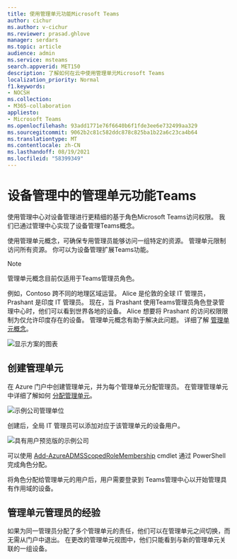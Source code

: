 ```yaml
---
title: 使用管理单元功能Microsoft Teams
author: cichur
ms.author: v-cichur
ms.reviewer: prasad.ghlove
manager: serdars
ms.topic: article
audience: admin
ms.service: msteams
search.appverid: MET150
description: 了解如何在云中使用管理单元Microsoft Teams
localization_priority: Normal
f1.keywords:
- NOCSH
ms.collection:
- M365-collaboration
appliesto:
- Microsoft Teams
ms.openlocfilehash: 93add1771e76f6640b6f1fde3ee6e732499aa329
ms.sourcegitcommit: 9062b2c81c582ddc878c825ba1b22a6c23ca4b64
ms.translationtype: MT
ms.contentlocale: zh-CN
ms.lasthandoff: 08/19/2021
ms.locfileid: "58399349"
---
```

# <a name="administrative-unit-functionality-for-device-management-in-teams"></a>设备管理中的管理单元功能Teams

使用管理中心对设备管理进行更精细的基于角色Microsoft Teams访问权限。 我们已通过管理中心实现了设备管理Teams概念。

使用管理单元概念，可确保专用管理员能够访问一组特定的资源。 管理单元限制访问所有资源。 你可以为设备管理扩展Teams功能。

> [!NOTE]
> 管理单元概念目前仅适用于Teams管理员角色。

例如，Contoso 跨不同的地理区域运营。 Alice 是伦敦的全球 IT 管理员，Prashant 是印度 IT 管理员。 现在，当 Prashant 使用Teams管理员角色登录管理中心时，他们可以看到世界各地的设备。 Alice 想要将 Prashant 的访问权限限制为仅允许印度存在的设备。 管理单元概念有助于解决此问题。 详细了解 [管理单元概念](/azure/active-directory/roles/administrative-units)。

![显示方案的图表](media/au-diagram.png)

## <a name="creation-of-administrative-units"></a>创建管理单元

在 Azure 门户中创建管理单元，并为每个管理单元分配管理员。 在管理管理单元 中详细了解如何 [分配管理单元](/azure/active-directory/roles/admin-units-manage)。

![示例公司管理单位](media/au-example.png)

创建后，全局 IT 管理员可以添加对应于该管理单元的设备用户。

![具有用户预览版的示例公司](media/au-example2.png)

可以使用 [Add-AzureADMSScopedRoleMembership](/powershell/module/azuread/add-azureadmsscopedrolemembership?view=azureadps-2.0) cmdlet 通过 PowerShell 完成角色分配。

将角色分配给管理单元的用户后，用户需要登录到 Teams管理中心以开始管理具有作用域的设备。

## <a name="experience-for-administrative-unit-admin"></a>管理单元管理员的经验

如果为同一管理员分配了多个管理单元的责任，他们可以在管理单元之间切换，而无需从门户中退出。 在更改的管理单元视图中，他们只能看到与新的管理单元关联的一组设备。
